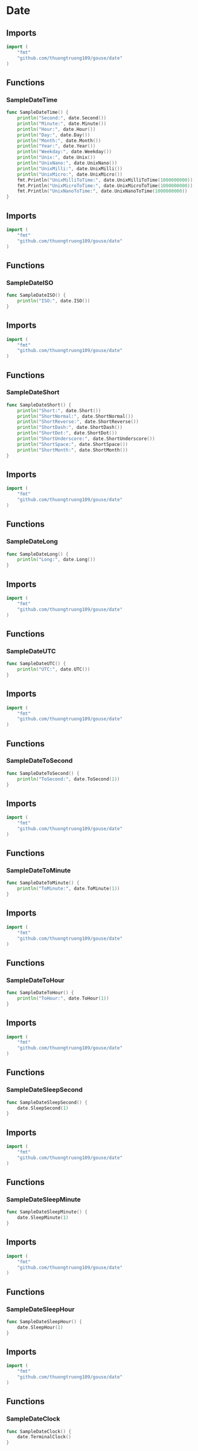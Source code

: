 # Date

## Imports

```go
import (
	"fmt"	"github.com/thuongtruong109/gouse/date")
```
## Functions


### SampleDateTime

```go
func SampleDateTime() {
	println("Second:", date.Second())
	println("Minute:", date.Minute())
	println("Hour:", date.Hour())
	println("Day:", date.Day())
	println("Month:", date.Month())
	println("Year:", date.Year())
	println("Weekday:", date.Weekday())
	println("Unix:", date.Unix())
	println("UnixNano:", date.UnixNano())
	println("UnixMilli:", date.UnixMilli())
	println("UnixMicro:", date.UnixMicro())
	fmt.Println("UnixMilliToTime:", date.UnixMilliToTime(1000000000))
	fmt.Println("UnixMicroToTime:", date.UnixMicroToTime(1000000000))
	fmt.Println("UnixNanoToTime:", date.UnixNanoToTime(1000000000))
}```
## Imports

```go
import (
	"fmt"	"github.com/thuongtruong109/gouse/date")
```
## Functions


### SampleDateISO

```go
func SampleDateISO() {
	println("ISO:", date.ISO())
}```
## Imports

```go
import (
	"fmt"	"github.com/thuongtruong109/gouse/date")
```
## Functions


### SampleDateShort

```go
func SampleDateShort() {
	println("Short:", date.Short())
	println("ShortNormal:", date.ShortNormal())
	println("ShortReverse:", date.ShortReverse())
	println("ShortDash:", date.ShortDash())
	println("ShortDot:", date.ShortDot())
	println("ShortUnderscore:", date.ShortUnderscore())
	println("ShortSpace:", date.ShortSpace())
	println("ShortMonth:", date.ShortMonth())
}```
## Imports

```go
import (
	"fmt"	"github.com/thuongtruong109/gouse/date")
```
## Functions


### SampleDateLong

```go
func SampleDateLong() {
	println("Long:", date.Long())
}```
## Imports

```go
import (
	"fmt"	"github.com/thuongtruong109/gouse/date")
```
## Functions


### SampleDateUTC

```go
func SampleDateUTC() {
	println("UTC:", date.UTC())
}```
## Imports

```go
import (
	"fmt"	"github.com/thuongtruong109/gouse/date")
```
## Functions


### SampleDateToSecond

```go
func SampleDateToSecond() {
	println("ToSecond:", date.ToSecond(1))
}```
## Imports

```go
import (
	"fmt"	"github.com/thuongtruong109/gouse/date")
```
## Functions


### SampleDateToMinute

```go
func SampleDateToMinute() {
	println("ToMinute:", date.ToMinute(1))
}```
## Imports

```go
import (
	"fmt"	"github.com/thuongtruong109/gouse/date")
```
## Functions


### SampleDateToHour

```go
func SampleDateToHour() {
	println("ToHour:", date.ToHour(1))
}```
## Imports

```go
import (
	"fmt"	"github.com/thuongtruong109/gouse/date")
```
## Functions


### SampleDateSleepSecond

```go
func SampleDateSleepSecond() {
	date.SleepSecond(1)
}```
## Imports

```go
import (
	"fmt"	"github.com/thuongtruong109/gouse/date")
```
## Functions


### SampleDateSleepMinute

```go
func SampleDateSleepMinute() {
	date.SleepMinute(1)
}```
## Imports

```go
import (
	"fmt"	"github.com/thuongtruong109/gouse/date")
```
## Functions


### SampleDateSleepHour

```go
func SampleDateSleepHour() {
	date.SleepHour(1)
}```
## Imports

```go
import (
	"fmt"	"github.com/thuongtruong109/gouse/date")
```
## Functions


### SampleDateClock

```go
func SampleDateClock() {
	date.TerminalClock()
}```

